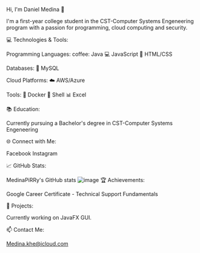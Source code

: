 Hi, I'm Daniel Medina 👋

I'm a first-year college student in the CST-Computer Systems Engeneering program with a passion for programming, cloud computing and security.

💻 Technologies & Tools: 

Programming Languages: 
coffee: Java
:computer: JavaScript
:art: HTML/CSS

Databases: 
:floppy_disk: MySQL

Cloud Platforms: 
:cloud: AWS/Azure

Tools: 
:whale: Docker
:shell: Shell
:bar_chart: Excel

📚 Education:

Currently pursuing a Bachelor's degree in CST-Computer Systems Engeneering

🌐 Connect with Me:

Facebook
Instagram

📈 GitHub Stats:

MedinaPiRRy's GitHub stats
![image](https://user-images.githubusercontent.com/123497811/225648734-d560a719-2bee-4709-8109-6a8d500820d4.png)
🏆 Achievements:

Google Career Certificate - Technical Support Fundamentals

🔧 Projects:

Currently working on JavaFX GUI.

📫 Contact Me:

Medina.khe@icloud.com
